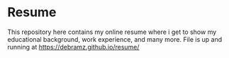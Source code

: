 # Resume
This repository here contains my online resume where i get to show my educational background, work experience, and many more.
File is up and running at https://debramz.github.io/resume/

